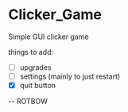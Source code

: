# Clicker_Game
Simple GUI clicker game

things to add:
- [ ] upgrades
- [ ] settings (mainly to just restart)
- [x] quit button

-- ROTBOW
